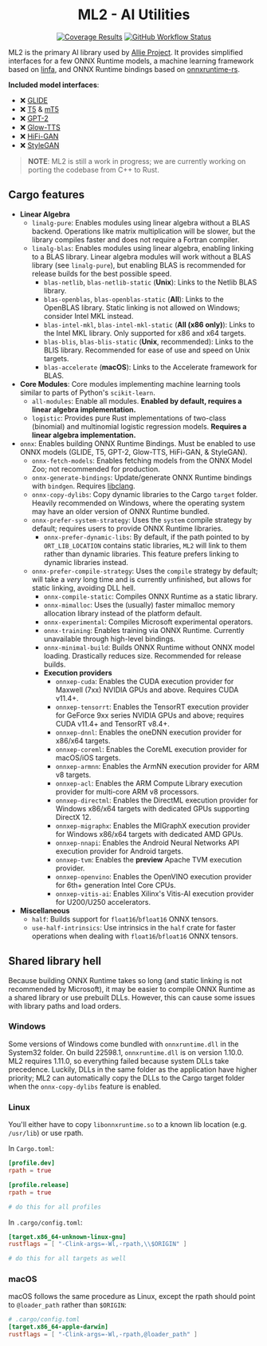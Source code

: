 <div align=center>
	<h1>ML2 - AI Utilities</h1>
    <a href="https://app.codecov.io/gh/allie-project/ml2" target="_blank"><img alt="Coverage Results" src="https://img.shields.io/codecov/c/gh/allie-project/ml2?style=for-the-badge"></a> <a href="https://github.com/allie-project/ml2/actions/workflows/test.yml"><img alt="GitHub Workflow Status" src="https://img.shields.io/github/workflow/status/allie-project/ml2/Run%20cargo%20tests?style=for-the-badge"></a>
</div>

ML2 is the primary AI library used by [Allie Project](https://github.com/allie-project/allie). It provides simplified interfaces for a few ONNX Runtime models, a machine learning framework based on [linfa](https://github.com/rust-ml/linfa), and ONNX Runtime bindings based on [onnxruntime-rs](https://github.com/nbigaouette/onnxruntime-rs).

**Included model interfaces**:
- ❌ [GLIDE](https://arxiv.org/abs/2112.10741)
- ❌ [T5](https://arxiv.org/abs/1910.10683) & [mT5](https://arxiv.org/abs/2010.11934)
- ❌ [GPT-2](https://d4mucfpksywv.cloudfront.net/better-language-models/language-models.pdf)
- ❌ [Glow-TTS](https://arxiv.org/abs/2005.11129)
- ❌ [HiFi-GAN](https://arxiv.org/abs/2010.05646)
- ❌ [StyleGAN](https://arxiv.org/abs/1812.04948)

> **NOTE**: ML2 is still a work in progress; we are currently working on porting the codebase from C++ to Rust.

## Cargo features
- **Linear Algebra**
    - `linalg-pure`: Enables modules using linear algebra without a BLAS backend. Operations like matrix multiplication will be slower, but the library compiles faster and does not require a Fortran compiler.
    - `linalg-blas`: Enables modules using linear algebra, enabling linking to a BLAS library. Linear algebra modules will work without a BLAS library (see `linalg-pure`), but enabling BLAS is recommended for release builds for the best possible speed.
        - `blas-netlib`, `blas-netlib-static` (**Unix**): Links to the Netlib BLAS library.
        - `blas-openblas`, `blas-openblas-static` (**All**): Links to the OpenBLAS library. Static linking is not allowed on Windows; consider Intel MKL instead.
        - `blas-intel-mkl`, `blas-intel-mkl-static` (**All (x86 only)**): Links to the Intel MKL library. Only supported for x86 and x64 targets.
        - `blas-blis`, `blas-blis-static` (**Unix**, recommended): Links to the BLIS library. Recommended for ease of use and speed on Unix targets.
        - `blas-accelerate` (**macOS**): Links to the Accelerate framework for BLAS.
- **Core Modules**: Core modules implementing machine learning tools similar to parts of Python's `scikit-learn`.
    - `all-modules`: Enable all modules. **Enabled by default, requires a linear algebra implementation.**
    - `logistic`: Provides pure Rust implementations of two-class (binomial) and multinomial logistic regression models. **Requires a linear algebra implementation.**
- `onnx`: Enables building ONNX Runtime Bindings. Must be enabled to use ONNX models (GLIDE, T5, GPT-2, Glow-TTS, HiFi-GAN, & StyleGAN).
    - `onnx-fetch-models`: Enables fetching models from the ONNX Model Zoo; not recommended for production.
    - `onnx-generate-bindings`: Update/generate ONNX Runtime bindings with `bindgen`. Requires [libclang](https://clang.llvm.org/doxygen/group__CINDEX.html).
    - `onnx-copy-dylibs`: Copy dynamic libraries to the Cargo `target` folder. Heavily recommended on Windows, where the operating system may have an older version of ONNX Runtime bundled.
    - `onnx-prefer-system-strategy`: Uses the `system` compile strategy by default; requires users to provide ONNX Runtime libraries.
        - `onnx-prefer-dynamic-libs`: By default, if the path pointed to by `ORT_LIB_LOCATION` contains static libraries, `ML2` will link to them rather than dynamic libraries. This feature prefers linking to dynamic libraries instead.
    - `onnx-prefer-compile-strategy`: Uses the `compile` strategy by default; will take a *very* long time and is currently unfinished, but allows for static linking, avoiding DLL hell.
        - `onnx-compile-static`: Compiles ONNX Runtime as a static library.
        - `onnx-mimalloc`: Uses the (usually) faster mimalloc memory allocation library instead of the platform default.
        - `onnx-experimental`: Compiles Microsoft experimental operators.
        - `onnx-training`: Enables training via ONNX Runtime. Currently unavailable through high-level bindings.
        - `onnx-minimal-build`: Builds ONNX Runtime without ONNX model loading. Drastically reduces size. Recommended for release builds.
        - **Execution providers**
            - `onnxep-cuda`: Enables the CUDA execution provider for Maxwell (7xx) NVIDIA GPUs and above. Requires CUDA v11.4+.
            - `onnxep-tensorrt`: Enables the TensorRT execution provider for GeForce 9xx series NVIDIA GPUs and above; requires CUDA v11.4+ and TensorRT v8.4+.
            - `onnxep-dnnl`: Enables the oneDNN execution provider for x86/x64 targets.
            - `onnxep-coreml`: Enables the CoreML execution provider for macOS/iOS targets.
            - `onnxep-armnn`: Enables the ArmNN execution provider for ARM v8 targets.
            - `onnxep-acl`: Enables the ARM Compute Library execution provider for multi-core ARM v8 processors.
            - `onnxep-directml`: Enables the DirectML execution provider for Windows x86/x64 targets with dedicated GPUs supporting DirectX 12.
            - `onnxep-migraphx`: Enables the MIGraphX execution provider for Windows x86/x64 targets with dedicated AMD GPUs.
            - `onnxep-nnapi`: Enables the Android Neural Networks API execution provider for Android targets.
            - `onnxep-tvm`: Enables the **preview** Apache TVM execution provider.
            - `onnxep-openvino`: Enables the OpenVINO execution provider for 6th+ generation Intel Core CPUs.
            - `onnxep-vitis-ai`: Enables Xilinx's Vitis-AI execution provider for U200/U250 accelerators.
- **Miscellaneous**
    - `half`: Builds support for `float16`/`bfloat16` ONNX tensors.
    - `use-half-intrinsics`: Use intrinsics in the `half` crate for faster operations when dealing with `float16`/`bfloat16` ONNX tensors.

## Shared library hell
Because building ONNX Runtime takes so long (and static linking is not recommended by Microsoft), it may be easier to compile ONNX Runtime as a shared library or use prebuilt DLLs. However, this can cause some issues with library paths and load orders.

### Windows
Some versions of Windows come bundled with `onnxruntime.dll` in the System32 folder. On build 22598.1, `onnxruntime.dll` is on version 1.10.0. ML2 requires 1.11.0, so everything failed because system DLLs take precedence. Luckily, DLLs in the same folder as the application have higher priority; ML2 can automatically copy the DLLs to the Cargo target folder when the `onnx-copy-dylibs` feature is enabled.

### Linux
You'll either have to copy `libonnxruntime.so` to a known lib location (e.g. `/usr/lib`) or use rpath.

In `Cargo.toml`:
```toml
[profile.dev]
rpath = true

[profile.release]
rpath = true

# do this for all profiles
```

In `.cargo/config.toml`:
```toml
[target.x86_64-unknown-linux-gnu]
rustflags = [ "-Clink-args=-Wl,-rpath,\\$ORIGIN" ]

# do this for all targets as well
```

### macOS
macOS follows the same procedure as Linux, except the rpath should point to `@loader_path` rather than `$ORIGIN`:

```toml
# .cargo/config.toml
[target.x86_64-apple-darwin]
rustflags = [ "-Clink-args=-Wl,-rpath,@loader_path" ]
```

